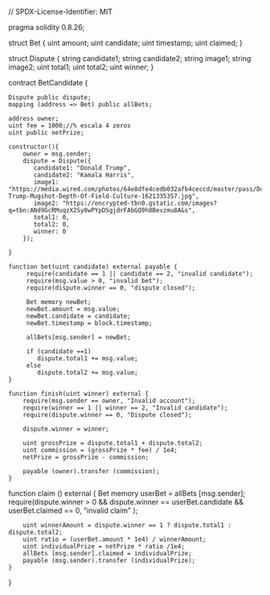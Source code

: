 // SPDX-License-Identifier: MIT

pragma solidity 0.8.26;

struct Bet {
    uint amount;
    uint candidate;
    uint timestamp;
    uint claimed;
}

struct Dispute {
    string candidate1;
    string candidate2;
    string image1;
    string image2;
    uint total1;
    uint total2;
    uint winner;
}

contract BetCandidate {

    Dispute public dispute;
    mapping (address => Bet) public allBets;

    address owner;
    uint fee = 1000;//% escala 4 zeros
    uint public netPrize;
   
    constructor(){
        owner = msg.sender;
        dispute = Dispute({
           candidate1: "Donald Trump",
           candidate2: "Kamala Harris",
           image1: "https://media.wired.com/photos/64e8dfe4cedb032afb4ceccd/master/pass/Donald-Trump-Mugshot-Depth-Of-Field-Culture-1621335357.jpg",
           image2: "https://encrypted-tbn0.gstatic.com/images?q=tbn:ANd9GcRMuqzX2Sy0wPYpDSgjdrFAbGQ9h8Bevzmu8A&s",
           total1: 0,
           total2: 0,
           winner: 0
        });
    
    }

    function bet(uint candidate) external payable {
         require(candidate == 1 || candidate == 2, "invalid candidate");
         require(msg.value > 0, "invalid bet");
         require(dispute.winner == 0, "dispute closed");

         Bet memory newBet;
         newBet.amount = msg.value;
         newBet.candidate = candidate;
         newBet.timestamp = block.timestamp;

         allBets[msg.sender] = newBet;

         if (candidate ==1)
            dispute.total1 += msg.value;
         else 
            dispute.total2 += msg.value;
    }

    function finish(uint winner) external {
        require(msg.sender == owner, "Invalid account");
        require(winner == 1 || winner == 2, "Invalid candidate");
        require(dispute.winner == 0, "Dispute closed");

        dispute.winner = winner;

        uint grossPrize = dispute.total1 + dispute.total2;
        uint commission = (grossPrize * fee) / 1e4;
        netPrize = grossPrize - commission;

        payable (owner).transfer (commission);
    }

   function claim () external {
        Bet memory userBet = allBets [msg.sender];
        require(dispute.winner > 0 && dispute.winner == userBet.candidate && userBet.claimed == 0, "invalid claim" );

        uint winnerAmount = dispute.winner == 1 ? dispute.total1 : dispute.total2;
        uint ratio = (userBet.amount * 1e4) / winnerAmount;
        uint individualPrize = netPrize * ratio /1e4;
        allBets [msg.sender].claimed = individualPrize;
        payable (msg.sender).transfer (individualPrize);
    }
}
